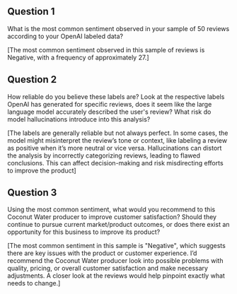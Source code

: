 ## Question 1

What is the most common sentiment observed in your sample of 50 reviews according to your OpenAI labeled data?

[The most common sentiment observed in this sample of reviews is Negative, with a frequency of approximately 27.]

## Question 2

How reliable do you believe these labels are? Look at the respective labels OpenAI has generated for specific reviews, does it seem like the large language model accurately described the user's review? What risk do model hallucinations introduce into this analysis?

[The labels are generally reliable but not always perfect. In some cases, the model might misinterpret the review’s tone or context, like labeling a review as positive when it’s more neutral or vice versa. Hallucinations can distort the analysis by incorrectly categorizing reviews, leading to flawed conclusions. This can affect decision-making and risk misdirecting efforts to improve the product]

## Question 3

Using the most common sentiment, what would you recommend to this Coconut Water producer to improve customer satisfaction? Should they continue to pursue current market/product outcomes, or does there exist an opportunity for this business to improve its product?

[The most common sentiment in this sample is "Negative", which suggests there are key issues with the product or customer experience. I’d recommend the Coconut Water producer look into possible problems with quality, pricing, or overall customer satisfaction and make necessary adjustments. A closer look at the reviews would help pinpoint exactly what needs to change.]
